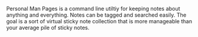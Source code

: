 Personal Man Pages is a command line utiltiy for keeping notes about anything and everything. Notes can be tagged and searched easily. The goal is a sort of virtual sticky note collection that is more manageable than your average pile of sticky notes.

